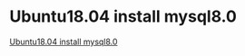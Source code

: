 # Ubuntu18.04 install mysql8.0
[Ubuntu18.04 install mysql8.0](https://aiwithcloud.com/2022/09/15/ubuntu18-04_install_mysql8-0/)